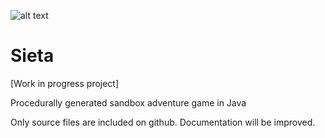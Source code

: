![alt text](https://imgur.com/wH24s87)

# Sieta
[Work in progress project]

Procedurally generated sandbox adventure game in Java

Only source files are included on github. Documentation will be improved.
